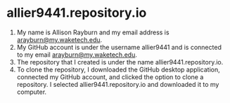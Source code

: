 # allier9441.repository.io

1. My name is Allison Rayburn and my email address is arayburn@my.waketech.edu.
2. My GitHub account is under the username allier9441 and is connected to my email arayburn@my.waketech.edu.
3. The repository that I created is under the name allier9441.repository.io.
4. To clone the repository, I downloaded the GitHub desktop application, connected my GitHub account, and clicked the option to clone a repository. I selected allier9441.repository.io and downloaded it to my computer.

